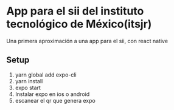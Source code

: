 # App para el sii del instituto tecnológico de México(itsjr)

Una primera aproximación a una app para el sii, con react native

## Setup
1. yarn global add expo-cli
2. yarn install
3. expo start
4. Instalar expo en ios o android
5. escanear el qr que genera expo
